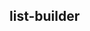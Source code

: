 ## list-builder

<!-- UTSCOMJSON.list-builder.description -->

<!-- UTSCOMJSON.list-builder.compatibility -->

<!-- UTSCOMJSON.list-builder.attribute -->

<!-- UTSCOMJSON.list-builder.event -->

<!-- UTSCOMJSON.list-builder.component_type -->

<!-- UTSCOMJSON.list-builder.children -->

<!-- UTSCOMJSON.list-builder.example -->

<!-- UTSCOMJSON.list-builder.reference -->

